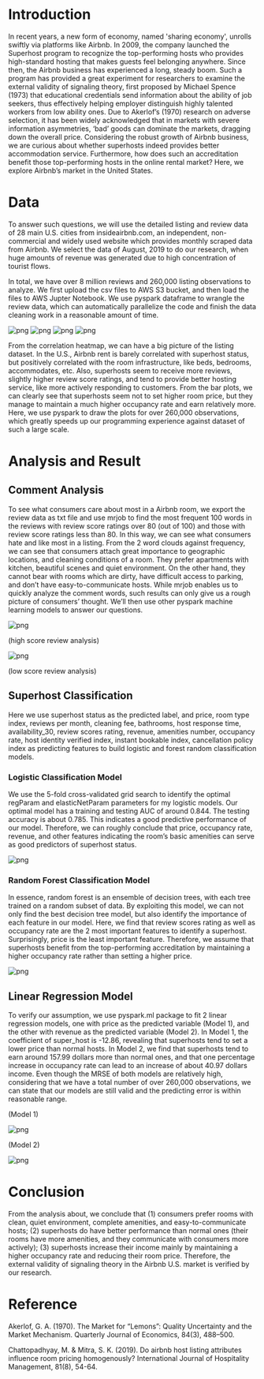 
# Introduction
In recent years, a new form of economy, named 'sharing economy', unrolls swiftly via platforms like Airbnb. In 2009, the company launched the Superhost program to recognize the top-performing hosts who provides high-standard hosting that makes guests feel belonging anywhere. Since then, the Airbnb business has experienced a long, steady boom. Such a program has provided a great experiment for researchers to examine the external validity of signaling theory, first proposed by Michael Spence (1973) that educational credentials send information about the ability of job seekers, thus effectively helping employer distinguish highly talented workers from low ability ones. Due to Akerlof’s (1970) research on adverse selection, it has been widely acknowledged that in markets with severe information asymmetries, ‘bad’ goods can dominate the markets, dragging down the overall price. Considering the robust growth of Airbnb business, we are curious about whether superhosts indeed provides better accommodation service. Furthermore, how does such an accreditation benefit those top-performing hosts in the online rental market? Here, we explore Airbnb’s market in the United States.

# Data
To answer such questions, we will use the detailed listing and review data of 28 main U.S. cities from insideairbnb.com, an independent, non-commercial and widely used website which provides monthly scraped data from Airbnb. We select the data of August, 2019 to do our research, when huge amounts of revenue was generated due to high concentration of tourist flows.

In total, we have over 8 million reviews and 260,000 listing observations to analyze. We first upload the csv files to AWS S3 bucket, and then load the files to AWS Jupter Notebook. We use pyspark dataframe to wrangle the review data, which can automatically parallelize the code and finish the data cleaning work in a reasonable amount of time.

![png](./plot/output_11_2.png)
![png](./plot/output_13_2.png)
![png](./plot/output_14_2.png)
![png](./plot/output_15_2.png)

From the correlation heatmap, we can have a big picture of the listing dataset. In the U.S., Airbnb rent is barely correlated with superhost status, but positively correlated with the room infrastructure, like beds, bedrooms, accommodates, etc. Also, superhosts seem to receive more reviews, slightly higher review score ratings, and tend to provide better hosting service, like more actively responding to customers. From the bar plots, we can clearly see that superhosts seem not to set higher room price, but they manage to maintain a much higher occupancy rate and earn relatively more. Here, we use pyspark to draw the plots for over 260,000 observations, which greatly speeds up our programming experience against dataset of such a large scale.

# Analysis and Result

## Comment Analysis
To see what consumers care about most in a Airbnb room, we export the review data as txt file and use mrjob to find the most frequent 100 words in the reviews with review score ratings over 80 (out of 100) and those with review score ratings less than 80. In this way, we can see what consumers hate and like most in a listing. From the 2 word clouds against frequency, we can see that consumers attach great importance to geographic locations, and cleaning conditions of a room. They prefer apartments with kitchen, beautiful scenes and quiet environment. On the other hand, they cannot bear with rooms which are dirty, have difficult access to parking, and don’t have easy-to-communicate hosts. While mrjob enables us to quickly analyze the comment words, such results can only give us a rough picture of consumers’ thought. We’ll then use other pyspark machine learning models to answer our questions.

![png](./wordcloud/output_13_1.png)

(high score review analysis)

![png](./wordcloud/output_14_1.png)

(low score review analysis)

## Superhost Classification
Here we use superhost status as the predicted label, and price, room type index, reviews per month, cleaning fee, bathrooms, host response time, availability_30, review scores rating, revenue, amenities number, occupancy rate, host identity verified index, instant bookable index, cancellation policy index as predicting features to build logistic and forest random classification models. 

### Logistic Classification Model
We use the 5-fold cross-validated grid search to identify the optimal regParam and elasticNetParam parameters for my logistic models. Our optimal model has a training and testing AUC of around 0.844. The testing accuracy is about 0.785. This indicates a good predictive performance of our model. Therefore, we can roughly conclude that price, occupancy rate, revenue, and other features indicating the room’s basic amenities can serve as good predictors of superhost status.

![png](./classification_model/output_13_2.png)

### Random Forest Classification Model
In essence, random forest is an ensemble of decision trees, with each tree trained on a random subset of data. By exploiting this model, we can not only find the best decision tree model, but also identify the importance of each feature in our model. Here, we find that review scores rating as well as occupancy rate are the 2 most important features to identify a superhost. Surprisingly, price is the least important feature. Therefore, we assume that superhosts benefit from the top-performing accreditation by maintaining a higher occupancy rate rather than setting a higher price.

![png](./tables/table1.png)

## Linear Regression Model

To verify our assumption, we use pyspark.ml package to fit 2 linear regression models, one with price as the predicted variable (Model 1), and the other with revenue as the predicted variable (Model 2). In Model 1, the coefficient of super_host is -12.86, revealing that superhosts tend to set a lower price than normal hosts. In Model 2, we find that superhosts tend to earn around 157.99 dollars more than normal ones, and that one percentage increase in occupancy rate can lead to an increase of about 40.97 dollars income. Even though the MRSE of both models are relatively high, considering that we have a total number of over 260,000 observations, we can state that our models are still valid and the predicting error is within reasonable range.

(Model 1)

![png](./tables/table2.png)

(Model 2)

![png](./tables/table3.png)

# Conclusion
From the analysis about, we conclude that (1) consumers prefer rooms with clean, quiet environment, complete amenities, and easy-to-communicate hosts; (2) superhosts do have better performance than normal ones (their rooms have more amenities, and they communicate with consumers more actively); (3) superhosts increase their income mainly by maintaining a higher occupancy rate and reducing their room price. Therefore, the external validity of signaling theory in the Airbnb U.S. market is verified by our research.

# Reference
Akerlof, G. A. (1970). The Market for “Lemons”: Quality Uncertainty and the Market Mechanism. Quarterly Journal of Economics, 84(3), 488–500.

Chattopadhyay, M. & Mitra, S. K. (2019). Do airbnb host listing attributes influence room pricing homogenously? International Journal of Hospitality Management, 81(8), 54-64.


